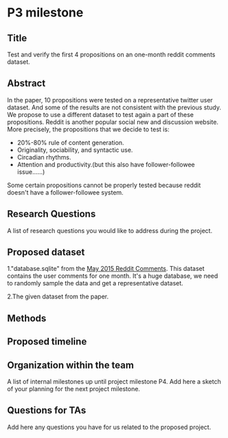 # P3 milestone

## Title
Test and verify the first 4 propositions on an one-month reddit comments dataset. 

## Abstract

In the paper, 10 propositions were tested on a representative twitter user dataset. And some of the results are not consistent with the previous study. We propose to use a different dataset to test again a part of these propositions. Reddit is another popular social new and discussion website. More precisely, the propositions that we decide to test is:
+ 20%-80% rule of content generation.
+ Originality, sociability, and syntactic use.
+ Circadian rhythms.
+ Attention and productivity.(but this also have follower-followee issue......)

Some certain propositions cannot be properly tested because reddit doesn't have a follower-followee system.

## Research Questions

A list of research questions you would like to address during the project.
## Proposed dataset

1."database.sqlite" from the [May 2015 Reddit Comments](https://www.kaggle.com/reddit/reddit-comments-may-2015). This dataset contains the user comments for one month. It's a huge database, we need to randomly sample the data and get a representative dataset.

2.The given dataset from the paper.

## Methods

## Proposed timeline

## Organization within the team

A list of internal milestones up until project milestone P4. Add here a sketch of your planning for the next project milestone.

## Questions for TAs

Add here any questions you have for us related to the proposed project.